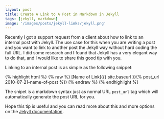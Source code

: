 ```yaml
---
layout: post
title: Create A Link to A Post in Markdown in Jekyll
tags: [jekyll, markdown]
image: '/images/posts/jekyll-links/jekyll.png'
---
```


Recently I got a support request from a client about how to link to an internal post with Jekyll. The use case for this when you are writing a post and you want to link to another post the Jekyll way without hard coding the full URL. I did some research and I found that Jekyll has a very elegant way to do that, and I would like to share this good tip with you.

Linking to an internal post is as simple as the following snippet:

{% highlight html %}
{% raw %}
[Name of Link]({{ site.baseurl }}{% post_url 2010-07-21-name-of-post %})
{% endraw %}
{% endhighlight %}

The snipet is a markdown syntax just as normal URL `post_url` tag which will automatically generate the post URL for you.

Hope this tip is useful and you can read more about this and more options on the [Jekyll documentation](http://jekyllrb.com/docs/templates/#post-url).